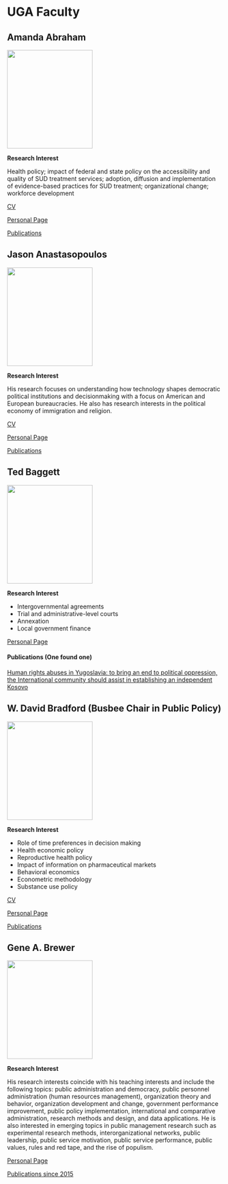 # UGA Faculty

## Amanda Abraham
<img src="https://spia.uga.edu/wp-content/uploads/2016/08/Abraham-Bio-Photo.jpg" width="200" height="230" />

<b> Research Interest </b>

Health policy; impact of federal and state policy on the accessibility and quality of SUD treatment services; adoption, diffusion and implementation of evidence-based practices for SUD treatment; organizational change; workforce development


[CV](https://spia.uga.edu/wp-content/uploads/2016/08/Abraham_CV_August_2019_SPIA_Website.pdf)

[Personal Page](https://spia.uga.edu/faculty-member/amanda-abraham/)

[Publications](https://scholar.google.com/citations?hl=en&user=UNvYNgkAAAAJ&view_op=list_works&sortby=pubdate)



## Jason Anastasopoulos
<img src="https://spia.uga.edu/wp-content/uploads/2016/08/janast.jpg" width="200" height="230" />

<b> Research Interest </b>

His research focuses on understanding how technology shapes democratic political institutions and decisionmaking with a focus on American and European bureaucracies. He also has research interests in the political economy of immigration and religion.


[CV](https://static1.squarespace.com/static/5c9e350efb22a5447bd1ee27/t/5da5e9988179fd60157ab428/1571154328768/Anastasopoulos_New_CV.pdf)

[Personal Page](https://anastasopoulos.io/)

[Publications](https://scholar.google.com/citations?hl=en&user=I9yQIZ0AAAAJ&view_op=list_works&sortby=pubdate)



## Ted Baggett
<img src="https://spia.uga.edu/wp-content/uploads/2016/04/baggettt.jpg" width="200" height="230" />

<b> Research Interest </b>

- Intergovernmental agreements
- Trial and administrative-level courts
- Annexation
- Local government finance

[Personal Page](https://spia.uga.edu/faculty-member/ted-baggett/)

#### Publications (One found one)
[Human rights abuses in Yugoslavia: to bring an end to political oppression, the International community should assist in establishing an independent Kosovo](https://digitalcommons.law.uga.edu/cgi/viewcontent.cgi?article=1333&context=gjicl)


## W. David Bradford (Busbee Chair in Public Policy)
<img src="https://spia.uga.edu/wp-content/uploads/2016/04/SPIA-faculty-images-bradford.jpg" width="200" height="230" />

<b> Research Interest </b>

- Role of time preferences in decision making
- Health economic policy
- Reproductive health policy
- Impact of information on pharmaceutical markets
- Behavioral economics
- Econometric methodology
- Substance use policy

[CV](https://spia.uga.edu/wp-content/uploads/2016/04/Vita-for-W-David-Bradford-Fall-2019-1.pdf)

[Personal Page](https://spia.uga.edu/faculty-member/w-david-bradford/)

[Publications](https://scholar.google.com/citations?hl=en&user=h95Zd8EAAAAJ&view_op=list_works&sortby=pubdate)


## Gene A. Brewer 
<img src="https://spia.uga.edu/wp-content/uploads/2016/04/Gene-Brewer-Photo.jpg" width="200" height="230" />

<b> Research Interest </b>

His research interests coincide with his teaching interests and include the following topics: public administration and democracy, public personnel administration (human resources management), organization theory and behavior, organization development and change, government performance improvement, public policy implementation, international and comparative administration, research methods and design, and data applications. He is also interested in emerging topics in public management research such as experimental research methods, interorganizational networks, public leadership, public service motivation, public service performance, public values, rules and red tape, and the rise of populism.

[Personal Page](https://spia.uga.edu/faculty-member/gene-a-brewer/)

[Publications since 2015](https://scholar.google.com/scholar?as_ylo=2015&q=Gene+A.+Brewer&hl=en&as_sdt=0,33)
